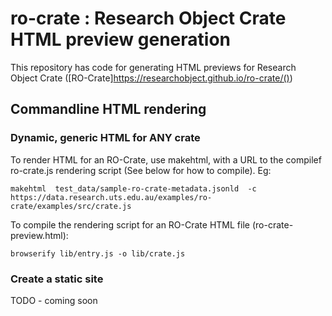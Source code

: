 # ro-crate : Research Object Crate HTML preview generation

This repository has code for generating HTML previews for Research Object Crate ([RO-Crate]https://researchobject.github.io/ro-crate/())


## Commandline HTML rendering

### Dynamic, generic HTML for ANY crate

To render HTML for an RO-Crate, use makehtml, with a URL to the compilef ro-crate.js rendering script (See below for how to compile). Eg:

```makehtml  test_data/sample-ro-crate-metadata.jsonld  -c https://data.research.uts.edu.au/examples/ro-crate/examples/src/crate.js```


To compile the rendering script for an RO-Crate HTML file (ro-crate-preview.html):

```browserify lib/entry.js -o lib/crate.js```


### Create a static site

TODO - coming soon






